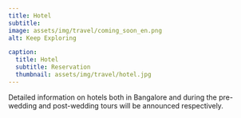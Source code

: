 ```yaml
---
title: Hotel
subtitle: 
image: assets/img/travel/coming_soon_en.png
alt: Keep Exploring

caption:
  title: Hotel
  subtitle: Reservation
  thumbnail: assets/img/travel/hotel.jpg
---
```


Detailed information on hotels both in Bangalore and during the pre-wedding and post-wedding tours will be announced respectively.
